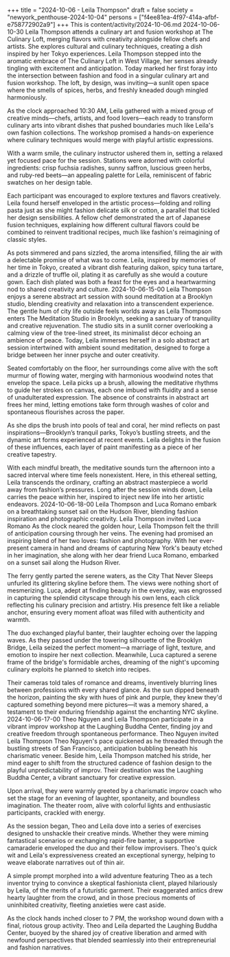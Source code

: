 +++
title = "2024-10-06 - Leila Thompson"
draft = false
society = "newyork_penthouse-2024-10-04"
persons = ["f4ee81ea-4f97-414a-afbf-e758772902a9"]
+++
This is content/activity/2024-10-06.md
2024-10-06-10-30
Leila Thompson attends a culinary art and fusion workshop at The Culinary Loft, merging flavors with creativity alongside fellow chefs and artists. She explores cultural and culinary techniques, creating a dish inspired by her Tokyo experiences.
Leila Thompson stepped into the aromatic embrace of The Culinary Loft in West Village, her senses already tingling with excitement and anticipation. Today marked her first foray into the intersection between fashion and food in a singular culinary art and fusion workshop. The loft, by design, was inviting—a sunlit open space where the smells of spices, herbs, and freshly kneaded dough mingled harmoniously.

As the clock approached 10:30 AM, Leila gathered with a mixed group of creative minds—chefs, artists, and food lovers—each ready to transform culinary arts into vibrant dishes that pushed boundaries much like Leila's own fashion collections. The workshop promised a hands-on experience where culinary techniques would merge with playful artistic expressions.

With a warm smile, the culinary instructor ushered them in, setting a relaxed yet focused pace for the session. Stations were adorned with colorful ingredients: crisp fuchsia radishes, sunny saffron, luscious green herbs, and ruby-red beets—an appealing palette for Leila, reminiscent of fabric swatches on her design table.

Each participant was encouraged to explore textures and flavors creatively. Leila found herself enveloped in the artistic process—folding and rolling pasta just as she might fashion delicate silk or cotton, a parallel that tickled her design sensibilities. A fellow chef demonstrated the art of Japanese fusion techniques, explaining how different cultural flavors could be combined to reinvent traditional recipes, much like fashion's reimagining of classic styles.

As pots simmered and pans sizzled, the aroma intensified, filling the air with a delectable promise of what was to come. Leila, inspired by memories of her time in Tokyo, created a vibrant dish featuring daikon, spicy tuna tartare, and a drizzle of truffle oil, plating it as carefully as she would a couture gown. Each dish plated was both a feast for the eyes and a heartwarming nod to shared creativity and culture.
2024-10-06-15-00
Leila Thompson enjoys a serene abstract art session with sound meditation at a Brooklyn studio, blending creativity and relaxation into a transcendent experience.
The gentle hum of city life outside feels worlds away as Leila Thompson enters The Meditation Studio in Brooklyn, seeking a sanctuary of tranquility and creative rejuvenation. The studio sits in a sunlit corner overlooking a calming view of the tree-lined street, its minimalist décor echoing an ambience of peace. Today, Leila immerses herself in a solo abstract art session intertwined with ambient sound meditation, designed to forge a bridge between her inner psyche and outer creativity.

Seated comfortably on the floor, her surroundings come alive with the soft murmur of flowing water, merging with harmonious woodwind notes that envelop the space. Leila picks up a brush, allowing the meditative rhythms to guide her strokes on canvas, each one imbued with fluidity and a sense of unadulterated expression. The absence of constraints in abstract art frees her mind, letting emotions take form through washes of color and spontaneous flourishes across the paper.

As she dips the brush into pools of teal and coral, her mind reflects on past inspirations—Brooklyn’s tranquil parks, Tokyo’s bustling streets, and the dynamic art forms experienced at recent events. Leila delights in the fusion of these influences, each layer of paint manifesting as a piece of her creative tapestry.

With each mindful breath, the meditative sounds turn the afternoon into a sacred interval where time feels nonexistent. Here, in this ethereal setting, Leila transcends the ordinary, crafting an abstract masterpiece a world away from fashion’s pressures. Long after the session winds down, Leila carries the peace within her, inspired to inject new life into her artistic endeavors.
2024-10-06-18-00
Leila Thompson and Luca Romano embark on a breathtaking sunset sail on the Hudson River, blending fashion inspiration and photographic creativity.
Leila Thompson invited Luca Romano
As the clock neared the golden hour, Leila Thompson felt the thrill of anticipation coursing through her veins. The evening had promised an inspiring blend of her two loves: fashion and photography. With her ever-present camera in hand and dreams of capturing New York's beauty etched in her imagination, she along with her dear friend Luca Romano, embarked on a sunset sail along the Hudson River.

The ferry gently parted the serene waters, as the City That Never Sleeps unfurled its glittering skyline before them. The views were nothing short of mesmerizing. Luca, adept at finding beauty in the everyday, was engrossed in capturing the splendid cityscape through his own lens, each click reflecting his culinary precision and artistry. His presence felt like a reliable anchor, ensuring every moment afloat was filled with authenticity and warmth.

The duo exchanged playful banter, their laughter echoing over the lapping waves. As they passed under the towering silhouette of the Brooklyn Bridge, Leila seized the perfect moment—a marriage of light, texture, and emotion to inspire her next collection. Meanwhile, Luca captured a serene frame of the bridge's formidable arches, dreaming of the night's upcoming culinary exploits he planned to sketch into recipes.

Their cameras told tales of romance and dreams, inventively blurring lines between professions with every shared glance. As the sun dipped beneath the horizon, painting the sky with hues of pink and purple, they knew they'd captured something beyond mere pictures—it was a memory shared, a testament to their enduring friendship against the enchanting NYC skyline.
2024-10-06-17-00
Theo Nguyen and Leila Thompson participate in a vibrant improv workshop at the Laughing Buddha Center, finding joy and creative freedom through spontaneous performance.
Theo Nguyen invited Leila Thompson
Theo Nguyen's pace quickened as he threaded through the bustling streets of San Francisco, anticipation bubbling beneath his charismatic veneer. Beside him, Leila Thompson matched his stride, her mind eager to shift from the structured cadence of fashion design to the playful unpredictability of improv. Their destination was the Laughing Buddha Center, a vibrant sanctuary for creative expression.

Upon arrival, they were warmly greeted by a charismatic improv coach who set the stage for an evening of laughter, spontaneity, and boundless imagination. The theater room, alive with colorful lights and enthusiastic participants, crackled with energy.

As the session began, Theo and Leila dove into a series of exercises designed to unshackle their creative minds. Whether they were miming fantastical scenarios or exchanging rapid-fire banter, a supportive camaraderie enveloped the duo and their fellow improvisers. Theo's quick wit and Leila's expressiveness created an exceptional synergy, helping to weave elaborate narratives out of thin air.

A simple prompt morphed into a wild adventure featuring Theo as a tech inventor trying to convince a skeptical fashionista client, played hilariously by Leila, of the merits of a futuristic garment. Their exaggerated antics drew hearty laughter from the crowd, and in those precious moments of uninhibited creativity, fleeting anxieties were cast aside. 

As the clock hands inched closer to 7 PM, the workshop wound down with a final, riotous group activity. Theo and Leila departed the Laughing Buddha Center, buoyed by the shared joy of creative liberation and armed with newfound perspectives that blended seamlessly into their entrepreneurial and fashion narratives.
